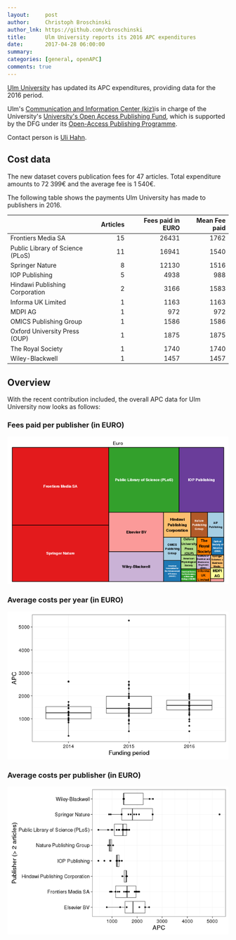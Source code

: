 ```yaml
---
layout:     post
author:     Christoph Broschinski
author_lnk: https://github.com/cbroschinski
title:      Ulm University reports its 2016 APC expenditures
date:       2017-04-28 06:00:00
summary:    
categories: [general, openAPC]
comments: true
---
```




[Ulm University](https://www.uni-ulm.de/en/homepage.html) has updated its APC expenditures, providing data for the 2016 period.

Ulm's [Communication and Information Center (kiz)](https://www.uni-ulm.de/en/einrichtungen/kiz.html)is in charge of the University's [University's Open Access Publishing Fund](https://www.uni-ulm.de/index.php?id=57202), which is supported by the DFG under its [Open-Access Publishing Programme](http://www.dfg.de/en/research_funding/programmes/infrastructure/lis/funding_opportunities/open_access/).

Contact person is [Uli Hahn](mailto:uli.hahn@uni-ulm.de).

## Cost data



The new dataset covers publication fees for 47 articles. Total expenditure amounts to 72 399€ and the average fee is 1 540€.

The following table shows the payments Ulm University has made to publishers in 2016.


|                                 | Articles| Fees paid in EURO| Mean Fee paid|
|:--------------------------------|--------:|-----------------:|-------------:|
|Frontiers Media SA               |       15|             26431|          1762|
|Public Library of Science (PLoS) |       11|             16941|          1540|
|Springer Nature                  |        8|             12130|          1516|
|IOP Publishing                   |        5|              4938|           988|
|Hindawi Publishing Corporation   |        2|              3166|          1583|
|Informa UK Limited               |        1|              1163|          1163|
|MDPI AG                          |        1|               972|           972|
|OMICS Publishing Group           |        1|              1586|          1586|
|Oxford University Press (OUP)    |        1|              1875|          1875|
|The Royal Society                |        1|              1740|          1740|
|Wiley-Blackwell                  |        1|              1457|          1457|

## Overview

With the recent contribution included, the overall APC data for Ulm University now looks as follows:

### Fees paid per publisher (in EURO)

![plot of chunk tree_ulm_2017_04_28_full](/figure/tree_ulm_2017_04_28_full-1.png)

###  Average costs per year (in EURO)

![plot of chunk box_ulm_2017_04_28_year_full](/figure/box_ulm_2017_04_28_year_full-1.png)

###  Average costs per publisher (in EURO)

![plot of chunk box_ulm_2017_04_28_publisher_full](/figure/box_ulm_2017_04_28_publisher_full-1.png)
